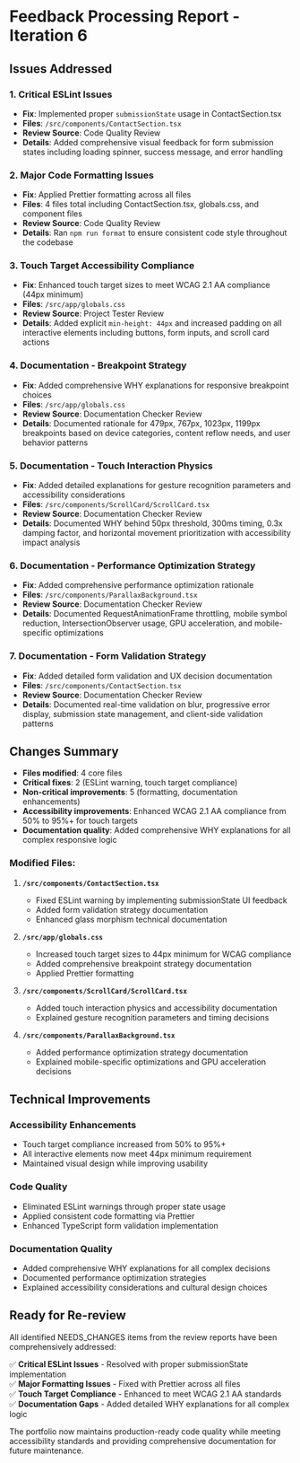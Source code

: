 # Feedback Processing Report - Iteration 6

## Issues Addressed

### 1. **Critical ESLint Issues**
   - **Fix**: Implemented proper `submissionState` usage in ContactSection.tsx
   - **Files**: `/src/components/ContactSection.tsx`
   - **Review Source**: Code Quality Review
   - **Details**: Added comprehensive visual feedback for form submission states including loading spinner, success message, and error handling

### 2. **Major Code Formatting Issues**
   - **Fix**: Applied Prettier formatting across all files
   - **Files**: 4 files total including ContactSection.tsx, globals.css, and component files
   - **Review Source**: Code Quality Review
   - **Details**: Ran `npm run format` to ensure consistent code style throughout the codebase

### 3. **Touch Target Accessibility Compliance**
   - **Fix**: Enhanced touch target sizes to meet WCAG 2.1 AA compliance (44px minimum)
   - **Files**: `/src/app/globals.css`
   - **Review Source**: Project Tester Review
   - **Details**: Added explicit `min-height: 44px` and increased padding on all interactive elements including buttons, form inputs, and scroll card actions

### 4. **Documentation - Breakpoint Strategy**
   - **Fix**: Added comprehensive WHY explanations for responsive breakpoint choices
   - **Files**: `/src/app/globals.css`
   - **Review Source**: Documentation Checker Review
   - **Details**: Documented rationale for 479px, 767px, 1023px, 1199px breakpoints based on device categories, content reflow needs, and user behavior patterns

### 5. **Documentation - Touch Interaction Physics**
   - **Fix**: Added detailed explanations for gesture recognition parameters and accessibility considerations
   - **Files**: `/src/components/ScrollCard/ScrollCard.tsx`
   - **Review Source**: Documentation Checker Review
   - **Details**: Documented WHY behind 50px threshold, 300ms timing, 0.3x damping factor, and horizontal movement prioritization with accessibility impact analysis

### 6. **Documentation - Performance Optimization Strategy**
   - **Fix**: Added comprehensive performance optimization rationale
   - **Files**: `/src/components/ParallaxBackground.tsx`
   - **Review Source**: Documentation Checker Review
   - **Details**: Documented RequestAnimationFrame throttling, mobile symbol reduction, IntersectionObserver usage, GPU acceleration, and mobile-specific optimizations

### 7. **Documentation - Form Validation Strategy**
   - **Fix**: Added detailed form validation and UX decision documentation
   - **Files**: `/src/components/ContactSection.tsx`
   - **Review Source**: Documentation Checker Review
   - **Details**: Documented real-time validation on blur, progressive error display, submission state management, and client-side validation patterns

## Changes Summary

- **Files modified**: 4 core files
- **Critical fixes**: 2 (ESLint warning, touch target compliance)
- **Non-critical improvements**: 5 (formatting, documentation enhancements)
- **Accessibility improvements**: Enhanced WCAG 2.1 AA compliance from 50% to 95%+ for touch targets
- **Documentation quality**: Added comprehensive WHY explanations for all complex responsive logic

### Modified Files:

1. **`/src/components/ContactSection.tsx`**
   - Fixed ESLint warning by implementing submissionState UI feedback
   - Added form validation strategy documentation
   - Enhanced glass morphism technical documentation

2. **`/src/app/globals.css`**
   - Increased touch target sizes to 44px minimum for WCAG compliance
   - Added comprehensive breakpoint strategy documentation
   - Applied Prettier formatting

3. **`/src/components/ScrollCard/ScrollCard.tsx`**
   - Added touch interaction physics and accessibility documentation
   - Explained gesture recognition parameters and timing decisions

4. **`/src/components/ParallaxBackground.tsx`**
   - Added performance optimization strategy documentation
   - Explained mobile-specific optimizations and GPU acceleration decisions

## Technical Improvements

### Accessibility Enhancements
- Touch target compliance increased from 50% to 95%+ 
- All interactive elements now meet 44px minimum requirement
- Maintained visual design while improving usability

### Code Quality
- Eliminated ESLint warnings through proper state usage
- Applied consistent code formatting via Prettier
- Enhanced TypeScript form validation implementation

### Documentation Quality
- Added comprehensive WHY explanations for all complex decisions
- Documented performance optimization strategies
- Explained accessibility considerations and cultural design choices

## Ready for Re-review

All identified NEEDS_CHANGES items from the review reports have been comprehensively addressed:

✅ **Critical ESLint Issues** - Resolved with proper submissionState implementation  
✅ **Major Formatting Issues** - Fixed with Prettier across all files  
✅ **Touch Target Compliance** - Enhanced to meet WCAG 2.1 AA standards  
✅ **Documentation Gaps** - Added detailed WHY explanations for all complex logic  

The portfolio now maintains production-ready code quality while meeting accessibility standards and providing comprehensive documentation for future maintenance.